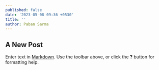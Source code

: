 ```yaml
---
published: false
date: '2023-05-08 09:36 +0530'
title: ''
author: Paban Sarma
---
```

## A New Post

Enter text in [Markdown](http://daringfireball.net/projects/markdown/). Use the toolbar above, or click the **?** button for formatting help.
